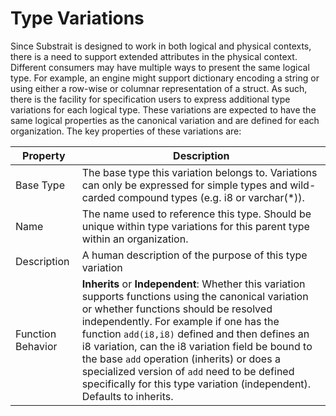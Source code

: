 # Type Variations

Since Substrait is designed to work in both logical and physical contexts, there is a need to support extended attributes in the physical context. Different consumers may have multiple ways to present the same logical type. For example, an engine might support dictionary encoding a string or using either a row-wise or columnar representation of a struct. As such, there is the facility for specification users to express additional type variations for each logical type. These variations are expected to have the same logical properties as the canonical variation and are defined for each organization. The key properties of these variations are:

| Property          | Description                                                  |
| ----------------- | ------------------------------------------------------------ |
| Base Type       | The base type this variation belongs to. Variations can only be expressed for simple types and wild-carded compound types (e.g. i8 or varchar(*)). |
| Name              | The name used to reference this type. Should be unique within type variations for this parent type within an organization. |
| Description       | A human description of the purpose of this type variation    |
| Function Behavior | **Inherits** or **Independent**: Whether this variation supports functions using the canonical variation or whether functions should be resolved independently. For example if one has the function `add(i8,i8)` defined and then defines an i8 variation, can the i8 variation field be bound to the base `add` operation (inherits) or does a specialized version of `add` need to be defined specifically for this type variation (independent). Defaults to inherits. |

